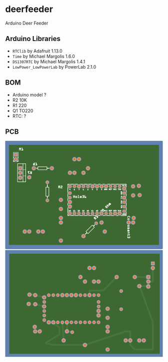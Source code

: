 # deerfeeder

Arduino Deer Feeder

## Arduino Libraries
- `RTClib` by Adafruit 1.13.0
- `Time` by Michael Margolis 1.6.0
- `DS1307RTC` by Michael Margolis 1.4.1
- `LowPower_LowPowerLab` by PowerLab 2.1.0
## BOM
- Arduino model ?
- R2 10K
- R1 220
- Q1 TO220
- RTC: ?

## PCB
![DeerFeeder PCB Front](pcb-front.png)
![DeerFeeder PCB Rear](pcb-rear.png)
